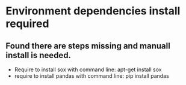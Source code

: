 # Environment dependencies install required
## Found there are steps missing and manuall install is needed.
- Require to install sox with command line: apt-get install sox
- require to install pandas with command line: pip install pandas
